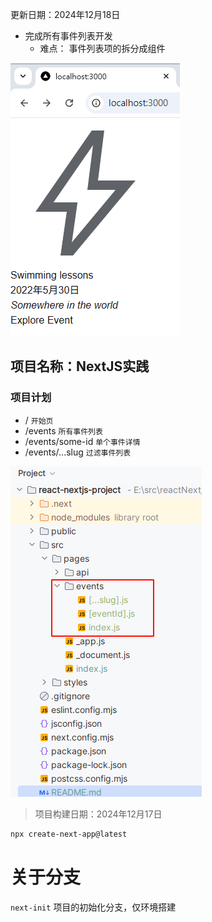 
更新日期：2024年12月18日

- 完成所有事件列表开发
  - 难点： 事件列表项的拆分成组件

![process-20241218.png](doc%2Fprocess-20241218.png)

## 项目名称：NextJS实践

### 项目计划

- / `开始页`
- /events `所有事件列表`
- /events/some-id `单个事件详情`
- /events/...slug `过滤事件列表`

 ![project-folder.png](doc%2Fproject-folder.png)


>项目构建日期：2024年12月17日

```bash
npx create-next-app@latest
```

# 关于分支

`next-init` 项目的初始化分支，仅环境搭建